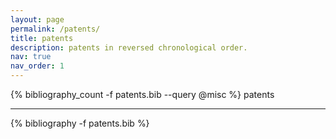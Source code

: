 ```yaml
---
layout: page
permalink: /patents/
title: patents
description: patents in reversed chronological order. 
nav: true
nav_order: 1
---
```

<!-- _pages/publications.md -->
<div class="patents">

<div> {% bibliography_count -f patents.bib --query @misc %} patents  </div>
<hr>

{% bibliography -f patents.bib %}

</div>
